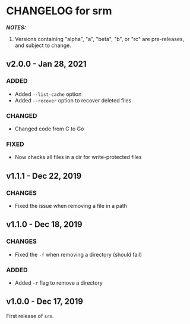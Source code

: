 # CHANGELOG for srm

_**NOTES:**_
 1. Versions containing "alpha", "a", "beta", "b", or "rc" are pre-releases, and
subject to change.

## v2.0.0 - Jan 28, 2021

### ADDED
 - Added `--list-cache` option
 - Added `--recover` option to recover deleted files

### CHANGED
 - Changed code from C to Go

### FIXED
 - Now checks all files in a dir for write-protected files

## v1.1.1 - Dec 22, 2019

### CHANGES
 - Fixed the issue when removing a file in a path

## v1.1.0 - Dec 18, 2019

### CHANGES
 - Fixed the `-f` when removing a directory (should fail)

### ADDED
 - Added `-r` flag to remove a directory

## v1.0.0 - Dec 17, 2019

First release of `srm`.

<br>

